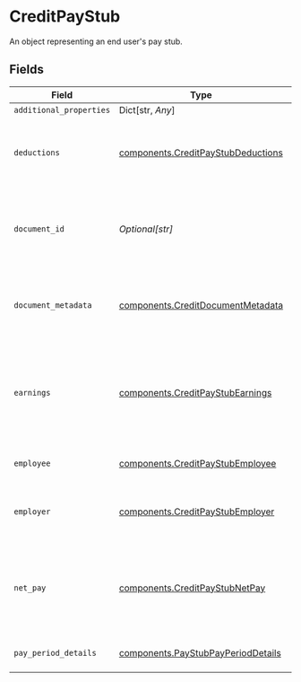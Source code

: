 # CreditPayStub

An object representing an end user's pay stub.


## Fields

| Field                                                                                     | Type                                                                                      | Required                                                                                  | Description                                                                               |
| ----------------------------------------------------------------------------------------- | ----------------------------------------------------------------------------------------- | ----------------------------------------------------------------------------------------- | ----------------------------------------------------------------------------------------- |
| `additional_properties`                                                                   | Dict[str, *Any*]                                                                          | :heavy_minus_sign:                                                                        | N/A                                                                                       |
| `deductions`                                                                              | [components.CreditPayStubDeductions](../../models/components/creditpaystubdeductions.md)  | :heavy_check_mark:                                                                        | An object with the deduction information found on a pay stub.                             |
| `document_id`                                                                             | *Optional[str]*                                                                           | :heavy_check_mark:                                                                        | An identifier of the document referenced by the document metadata.                        |
| `document_metadata`                                                                       | [components.CreditDocumentMetadata](../../models/components/creditdocumentmetadata.md)    | :heavy_check_mark:                                                                        | Object representing metadata pertaining to the document.                                  |
| `earnings`                                                                                | [components.CreditPayStubEarnings](../../models/components/creditpaystubearnings.md)      | :heavy_check_mark:                                                                        | An object representing both a breakdown of earnings on a pay stub and the total earnings. |
| `employee`                                                                                | [components.CreditPayStubEmployee](../../models/components/creditpaystubemployee.md)      | :heavy_check_mark:                                                                        | Data about the employee.                                                                  |
| `employer`                                                                                | [components.CreditPayStubEmployer](../../models/components/creditpaystubemployer.md)      | :heavy_check_mark:                                                                        | Information about the employer on the pay stub.                                           |
| `net_pay`                                                                                 | [components.CreditPayStubNetPay](../../models/components/creditpaystubnetpay.md)          | :heavy_check_mark:                                                                        | An object representing information about the net pay amount on the pay stub.              |
| `pay_period_details`                                                                      | [components.PayStubPayPeriodDetails](../../models/components/paystubpayperioddetails.md)  | :heavy_check_mark:                                                                        | Details about the pay period.                                                             |